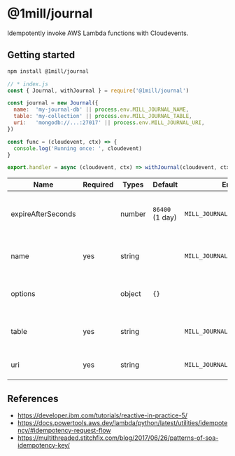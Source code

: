 # @1mill/journal

Idempotently invoke AWS Lambda functions with Cloudevents.

## Getting started

```bash
npm install @1mill/journal
```

```js
// * index.js
const { Journal, withJournal } = require('@1mill/journal')

const journal = new Journal({
  name:  'my-journal-db' || process.env.MILL_JOURNAL_NAME,
  table: 'my-collection' || process.env.MILL_JOURNAL_TABLE,
  uri:   'mongodb://...:27017' || process.env.MILL_JOURNAL_URI,
})

const func = (cloudevent, ctx) => {
  console.log('Running once: ', cloudevent)
}

export.handler = async (cloudevent, ctx) => withJournal(cloudevent, ctx, { func, journal })
```

| Name               | Required | Types  | Default         | Environment                         | Description                                           |
|--------------------|----------|--------|-----------------|-------------------------------------|-------------------------------------------------------|
| expireAfterSeconds |          | number | `86400` (1 day) | `MILL_JOURNAL_EXPIRE_AFTER_SECONDS` | How long a Cloudevent idempotency key will keep-alive |
| name               | yes      | string |                 | `MILL_JOURNAL_NAME`                 | The name of the database itself                       |
| options            |          | object | `{}`            |                                     | Options pass to the database client                   |
| table              | yes      | string |                 | `MILL_JOURNAL_TABLE`                | The name of the table inside the database             |
| uri                | yes      | string |                 | `MILL_JOURNAL_URI`                  | URI to connect to database                            |

## References

* <https://developer.ibm.com/tutorials/reactive-in-practice-5/>
* <https://docs.powertools.aws.dev/lambda/python/latest/utilities/idempotency/#idempotency-request-flow>
* <https://multithreaded.stitchfix.com/blog/2017/06/26/patterns-of-soa-idempotency-key/>
